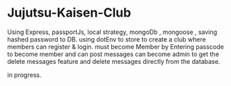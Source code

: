 # Jujutsu-Kaisen-Club

Using Express,
passportJs,
local strategy,
mongoDb , mongoose , saving hashed password to DB.
using dotEnv to store 
to create a club where members can register & login.
must become Member by Entering passcode to become member and can post messages
can become admin to get the delete messages feature and delete messages directly from the database.



in progress.
